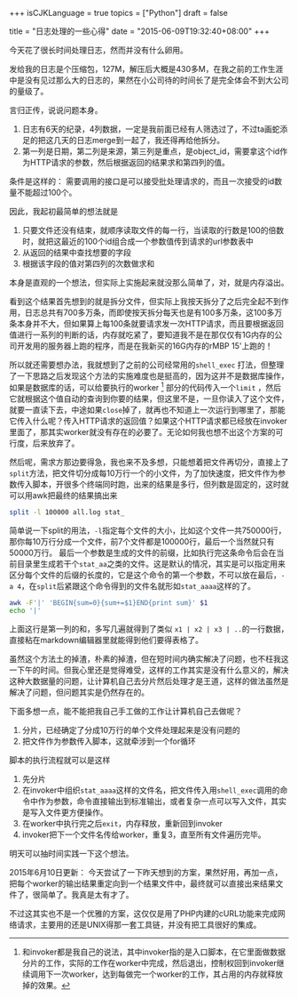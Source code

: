 +++
isCJKLanguage = true
topics = ["Python"]
draft = false

title  = "日志处理的一些心得"
date = "2015-06-09T19:32:40+08:00"
+++

今天花了很长时间处理日志，然而并没有什么卵用。

发给我的日志是个压缩包，127M，解压后大概是430多M，在我之前的工作生涯中是没有见过那么大的日志的，果然在小公司待的时间长了是完全体会不到大公司的量级了。

言归正传，说说问题本身。

1. 日志有6天的纪录，4列数据，一定是我前面已经有人筛选过了，不过ta画蛇添足的把这几天的日志merge到一起了，我还得再给他拆分。
2. 第一列是日期，第二列是来源，第三列是重点，是object_id，需要拿这个id作为HTTP请求的参数，然后根据返回的结果求和第四列的值。

条件是这样的：
需要调用的接口是可以接受批处理请求的，而且一次接受的id数量不能超过100个。

因此，我起初最简单的想法就是

1. 只要文件还没有结束，就顺序读取文件的每一行，当读取的行数是100的倍数时，就把这最近的100个id组合成一个参数值传到请求的url参数表中
2. 从返回的结果中查找想要的字段
3. 根据该字段的值对第四列的次数做求和

本身是直观的一个想法，但实际上实施起来就没那么简单了，对，就是内存溢出。

看到这个结果首先想到的就是拆分文件，但实际上我按天拆分了之后完全起不到作用，日志总共有700多万条，而即使按天拆分每天也是有100多万条，这100多万条本身并不大，但如果算上每100条就要请求发一次HTTP请求，而且要根据返回值进行一系列的判断的话，内存就吃紧了，要知道我不是在那仅仅有1G内存的公司开发用的服务器上跑的程序，而是在我新买的16G内存的rMBP 15'上跑的！

所以就还需要想办法，我就想到了之前的公司经常用的`shell_exec` 打法，但整理了一下思路之后发现这个方法的实施难度也是挺高的，因为这并不是数据库操作，如果是数据库的话，可以给要执行的worker [^worker] 部分的代码传入一个`limit` ，然后它就根据这个值自动的查询到你要的结果，但这里不是，一旦你读入了这个文件，就要一直读下去，中途如果`close`掉了，就再也不知道上一次运行到哪里了，那能它传入什么呢？传入HTTP请求的返回值？如果这个HTTP请求都已经放在invoker里面了，那其实worker就没有存在的必要了。无论如何我也想不出这个方案的可行度，后来放弃了。

然后呢，需求方那边要得急，我也来不及多想，只能想着把文件再切分，直接上了`split`方法，把文件切分成每10万行一个的小文件，为了加快速度，把文件作为参数传入脚本，开很多个终端同时跑，出来的结果是多行，但列数是固定的，这时就可以用awk把最终的结果搞出来

```sh
split -l 100000 all.log stat_
```

简单说一下split的用法，`-l`指定每个文件的大小，比如这个文件一共750000行，那你每10万行分成一个文件，前7个文件都是100000行，最后一个当然就只有50000万行。
最后一个参数是生成的文件的前缀，比如执行完这条命令后会在当前目录里生成若干个`stat_aa`之类的文件。这是默认的情况，其实是可以指定用来区分每个文件的后缀的长度的，它是这个命令的第一个参数，不可以放在最后，`-a 4`，在`split`后紧跟这个命令得到的文件名就形如`stat_aaaa`这样的了。

```sh
awk -F'|' 'BEGIN{sum=0}{sum+=$1}END{print sum}' $1
echo '|'
```

上面这行是第一列的和，多写几遍就得到了类似
`x1 | x2 | x3 | ..`的一行数据，直接粘在markdown编辑器里就能得到他们要得表格了。

虽然这个方法土的掉渣，朴素的掉渣，但在短时间内确实解决了问题，也不枉我这一下午的时间。但我心里还是觉得难受，这样的工作其实是没有什么意义的，解决这种大数据量的问题，让计算机自己去分片然后处理才是王道，这样的做法虽然是解决了问题，但问题其实是仍然存在的。

下面多想一点，能不能把我自己手工做的工作让计算机自己去做呢？

1. 分片，已经确定了分成10万行的单个文件处理起来是没有问题的
2. 把文件作为参数传入脚本，这就牵涉到一个for循环

脚本的执行流程就可以是这样

1. 先分片
2. 在invoker中组织`stat_aaaa`这样的文件名，把文件传入用`shell_exec`调用的命令中作为参数，命令直接输出到标准输出，或者复杂一点可以写入文件，其实是写入文件更方便操作。
3. 在worker中执行完之后`exit`，内存释放，重新回到invoker
4. invoker把下一个文件名传给worker，重复3，直至所有文件遍历完毕。

明天可以抽时间实践一下这个想法。

2015年6月10日更新：
今天尝试了一下昨天想到的方案，果然好用，再加一点，把每个worker的输出结果重定向到一个结果文件中，最终就可以直接出来结果文件了，很简单了。我真是太有才了。

不过这其实也不是一个优雅的方案，这仅仅是用了PHP内建的cURL功能来完成网络请求，主要用的还是UNIX得那一套工具链，并没有把工具很好的集成。

[^worker]: 和invoker都是我自己的说法，其中invoker指的是入口脚本，在它里面做数据分片的工作，实际的工作在worker中完成，然后退出，控制权回到invoker继续调用下一次worker，达到每做完一个worker的工作，其占用的内存就释放掉的效果。
